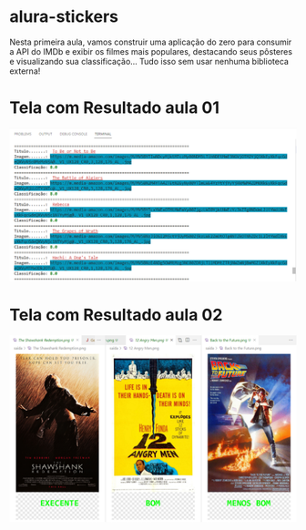 # alura-stickers
Nesta primeira aula, vamos construir uma aplicação do zero para consumir a API do IMDb e exibir os filmes mais populares, destacando seus pôsteres e visualizando sua classificação... Tudo isso sem usar nenhuma biblioteca externa!

# Tela com Resultado aula 01
![imersao-java-alura](https://github.com/Trasiblo/alura-stickers/blob/main/telas/cores-terminal.PNG)

# Tela com Resultado aula 02
![imersao-java-alura](https://github.com/Trasiblo/alura-stickers/blob/main/telas/saida_imagens.png)
